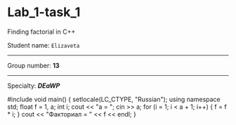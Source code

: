 # Lab_1-task_1
Finding factorial in C++

Student name: `Elizaveta`
***
Group number: **13**
***
Specialty: ***DEaWP***

#include <iostream>
void main()
{
	setlocale(LC_CTYPE, "Russian");
	using namespace std;
	float f = 1, a;
	int i;
	cout << "a = ";
    cin >> a;
	for (i = 1; i < a + 1; i++)
	{
		f = f * i;
	}
	cout << "Факториал = " << f << endl;
}
